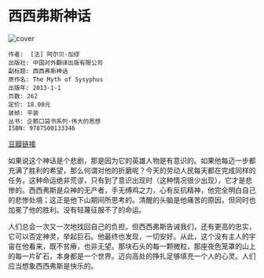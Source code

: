 # 西西弗斯神话
![cover](https://img3.doubanio.com/lpic/s29412594.jpg)

    作者:  [法] 阿尔贝·加缪
    出版社: 中国对外翻译出版有限公司
    副标题: 西西弗斯神话
    原作名: The Myth of Sysyphus
    出版年: 2013-1-1
    页数: 262
    定价: 18.00元
    装帧: 平装
    丛书: 企鹅口袋书系列·伟大的思想
    ISBN: 9787500133346

[豆瓣链接](https://book.douban.com/subject/21324342/)

如果说这个神话是个悲剧，那是因为它的英雄人物是有意识的。如果他每迈一步都充满了胜利的希望，那么何谓对他的折磨呢？今天的劳动人民每天都在完成同样的任务，这种命运绝非荒谬，只有到了意识出现时（这种情况很少出现），它才是悲惨的。西西弗斯是众神的无产者，手无缚鸡之力，心有反抗精神，他完全明白自己的悲惨处境；这正是他下山期间所思考的。清醒的头脑是他痛苦的原因，但同时也加冕了他的胜利。没有轻蔑征服不了的命运。

人们总会一次又一次地找回自己的负担。但西西弗斯告诫我们，还有更高的忠实，它可以否定神灵，举起巨石。他最终也发现，一切安好。从此，这个没有主人的宇宙在他看来，既不贫瘠，也非无望。那块石头的每一颗微粒，那座夜色笼罩的山上的每一片矿石，本身都是一个世界。迈向高处的挣扎足够填充一个人的心灵。人们应当想象西西弗斯是快乐的。
